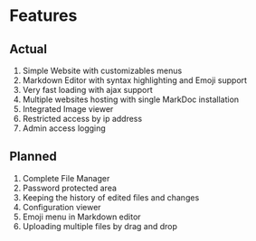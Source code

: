 # Features

## Actual

1. Simple Website with customizables menus
2. Markdown Editor with syntax highlighting and Emoji support
3. Very fast loading with ajax support
4. Multiple websites hosting with single MarkDoc installation
3. Integrated Image viewer
4. Restricted access by ip address
5. Admin access logging

## Planned

1. Complete File Manager
2. Password protected area
3. Keeping the history of edited files and changes
4. Configuration viewer
5. Emoji menu in Markdown editor
6. Uploading multiple files by drag and drop
